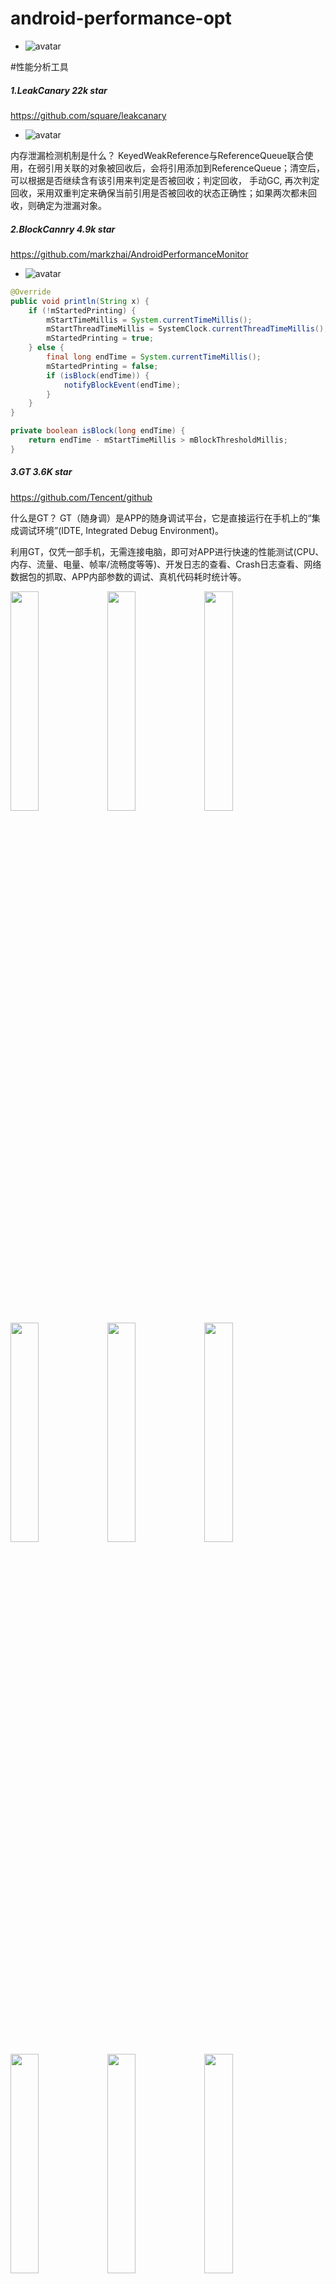 # android-performance-opt



- ![avatar](https://ws3.sinaimg.cn/large/006tNc79ly1g1wh7gllmmj30ui0jcdoo.jpg)





#性能分析工具
##### 1.LeakCanary   22k star
https://github.com/square/leakcanary

- ![avatar](https://ws2.sinaimg.cn/large/006tNc79ly1g1wh6rfr7aj30e806lt9h.jpg)


内存泄漏检测机制是什么？
 KeyedWeakReference与ReferenceQueue联合使用，在弱引用关联的对象被回收后，会将引用添加到ReferenceQueue；清空后，可以根据是否继续含有该引用来判定是否被回收；判定回收， 手动GC, 再次判定回收，采用双重判定来确保当前引用是否被回收的状态正确性；如果两次都未回收，则确定为泄漏对象。


##### 2.BlockCannry  4.9k star
https://github.com/markzhai/AndroidPerformanceMonitor

- ![avatar](https://ws3.sinaimg.cn/large/006tNc79ly1g1wh8g6oufj30jr0jemyt.jpg)

``` java
@Override
public void println(String x) {
    if (!mStartedPrinting) {
        mStartTimeMillis = System.currentTimeMillis();
        mStartThreadTimeMillis = SystemClock.currentThreadTimeMillis();
        mStartedPrinting = true;
    } else {
        final long endTime = System.currentTimeMillis();
        mStartedPrinting = false;
        if (isBlock(endTime)) {
            notifyBlockEvent(endTime);
        }
    }
}

private boolean isBlock(long endTime) {
    return endTime - mStartTimeMillis > mBlockThresholdMillis;
}

```

##### 3.GT   3.6K star
https://github.com/Tencent/github

什么是GT？
GT（随身调）是APP的随身调试平台，它是直接运行在手机上的“集成调试环境”(IDTE, Integrated Debug Environment)。

利用GT，仅凭一部手机，无需连接电脑，即可对APP进行快速的性能测试(CPU、内存、流量、电量、帧率/流畅度等等)、开发日志的查看、Crash日志查看、网络数据包的抓取、APP内部参数的调试、真机代码耗时统计等。


<img style="width:30%;height:30%" src="https://ws3.sinaimg.cn/large/006tNc79ly1g1wh9vliz2j30u01rcwhg.jpg"  align=center />
<img style="width:30%;height:30%" src="https://ws3.sinaimg.cn/large/006tNc79ly1g1wh8ysrioj30u01rcmzs.jpg"  align=center />
<img style="width:30%;height:30%" src="https://ws3.sinaimg.cn/large/006tNc79ly1g1wha60dz4j30u01rcq4o.jpg"  align=center />
<img style="width:30%;height:30%" src="https://ws3.sinaimg.cn/large/006tNc79ly1g1whaey6t4j30u01rcgn6.jpg"  align=center />
<img style="width:30%;height:30%" src="https://ws2.sinaimg.cn/large/006tNc79ly1g1whatb8hsj30u01rcq4o.jpg"  align=center />
<img style="width:30%;height:30%" src="https://ws2.sinaimg.cn/large/006tNc79ly1g1whb9x4snj30u01rc78m.jpg"  align=center />
<img style="width:30%;height:30%" src="https://ws3.sinaimg.cn/large/006tNc79ly1g1whbhpm6ej30u01rc0v2.jpg"  align=center />
<img style="width:30%;height:30%" src="https://ws2.sinaimg.cn/large/006tNc79ly1g1whbu9z8fj30u01rcjtq.jpg"  align=center />
<img style="width:30%;height:30%" src="https://ws1.sinaimg.cn/large/006tNc79ly1g1whc3i169j30u01rcmyz.jpg"  align=center />
<img style="width:30%;height:30%" src="https://ws2.sinaimg.cn/large/006tNc79ly1g1whcencwej30u01rcn1v.jpg"  align=center />
<img style="width:30%;height:30%" src="https://ws1.sinaimg.cn/large/006tNc79ly1g1whcljvufj30u01rc76t.jpg"  align=center />
<img style="width:30%;height:30%" src="https://ws3.sinaimg.cn/large/006tNc79ly1g1whcqudcej30u01rctat.jpg"  align=center />


#### 这是测试下载图片等功能的 内嵌代码
``` java 
			/*
			 *  GT usage
			 * 与GT控制台连接，同时注册输入输出参数
			 */
            GT.connect(getApplicationContext(), new AbsGTParaLoader() {

                @Override
                public void loadInParas(InParaManager inPara) {
					/*
					 * 注册输入参数，将在GT控制台上按顺序显示
					 */
                    inPara.register(并发线程数, "TN", "1", "2", "3");
                    inPara.register(KeepAlive, "KA", "false", "true");
                    inPara.register(读超时, "超时", "5000", "10000","1000");
                    inPara.register(连接超时, "连超时", "5000", "10000","1000");

                    // 定义默认显示在GT悬浮窗的3个输入参数
                    inPara.defaultInParasInAC(并发线程数, KeepAlive, 读超时);

                    // 设置默认无效的一个入参（GT1.1支持）
                    inPara.defaultInParasInDisableArea(连接超时);
                }

                @Override
                public void loadOutParas(OutParaManager outPara) {
					/*
					 * 注册输出参数，将在GT控制台上按顺序显示
					 */
                    outPara.register(下载耗时, "耗时", false, "ms");
                    outPara.register(实际带宽, "带宽", false, "KB/s");
                    outPara.register(singlePicSpeed, "SSPD", false, "KB/s");
                    outPara.register(NumberOfDownloadedPics, "NDP");

                    // 定义默认显示在GT悬浮窗的3个输出参数
                    outPara.defaultOutParasInAC(下载耗时, 实际带宽, singlePicSpeed);
                }
            });
```

##### 4.Emmagee
https://www.jianshu.com/p/a539a167d7dc
##### 5.ITest
##### 6.TestIn



